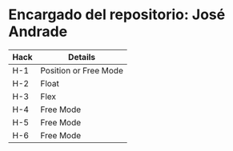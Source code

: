 # Encargado del repositorio: José Andrade
|Hack | Details | 
|----------|---------|
| H-1 |  Position or Free Mode   |
| H-2  | Float   |
| H-3   | Flex |
| H-4 |  Free Mode  | 
| H-5   |  Free Mode  |
| H-6   |  Free Mode  |
